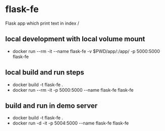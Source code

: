 # flask-fe


Flask app which print text in index /

## local development with local volume mount

- docker run --rm -it --name flask-fe -v $PWD/app/:/app/ -p 5000:5000 flask-fe

## local build and run steps

- docker build -t flask-fe .
- docker run --rm -it -p 5000:5000 --name flask-fe flask-fe


## build and run in demo server

- docker build -t flask-fe .
- docker run -d -it -p 5004:5000 --name flask-fe flask-fe
